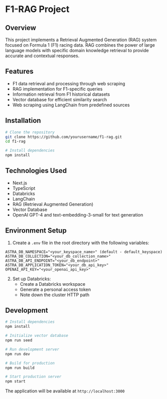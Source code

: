 # F1-RAG Project

## Overview

This project implements a Retrieval Augmented Generation (RAG) system focused on Formula 1 (F1) racing data. RAG combines the power of large language models with specific domain knowledge retrieval to provide accurate and contextual responses.

## Features

- F1 data retrieval and processing through web scraping
- RAG implementation for F1-specific queries
- Information retrieval from F1 historical datasets
- Vector database for efficient similarity search
- Web scraping using LangChain from predefined sources

## Installation

```bash
# Clone the repository
git clone https://github.com/yourusername/f1-rag.git
cd f1-rag

# Install dependencies
npm install
```

## Technologies Used

- Next.js
- TypeScript
- Databricks
- LangChain
- RAG (Retrieval Augmented Generation)
- Vector Database
- OpenAI GPT-4 and text-embedding-3-small for text generation

## Environment Setup

1. Create a `.env` file in the root directory with the following variables:

```env
ASTRA_DB_NAMESPACE="<your_keyspace_name>" (default - default_keyspace)
ASTRA_DB_COLLECTION="<your_db_collection_name>"
ASTRA_DB_API_ENDPOINT="<your_db_endpoint>"
ASTRA_DB_APPLICATION_TOKEN="<your_db_api_key>"
OPENAI_API_KEY="<your_openai_api_key>"
```

2. Set up Databricks:
   - Create a Databricks workspace
   - Generate a personal access token
   - Note down the cluster HTTP path

## Development

```bash
# Install dependencies
npm install

# Initialize vector database
npm run seed

# Run development server
npm run dev

# Build for production
npm run build

# Start production server
npm start
```

The application will be available at `http://localhost:3000`
